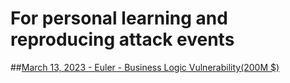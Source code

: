 # For personal learning and reproducing attack events

##[March 13, 2023 - Euler - Business Logic Vulnerability(200M $)](./src/EulerPoC.sol)
